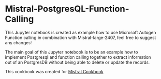 # Mistral-PostgresQL-Function-Calling

This Jupyter notebook is created as example how to use Microsoft Autogen Function calling in combination with Mistral-large-2407, feel free to suggest any changes! 

The main goal of this Jupyter notebook is to be an example how to implement Postgresql and function calling together to extract information out of an PostgresDB without being able to delete or update the records.

This cookbook was created for [Mistral Cookbook](https://github.com/mistralai/cookbook/tree/main/third_party)
